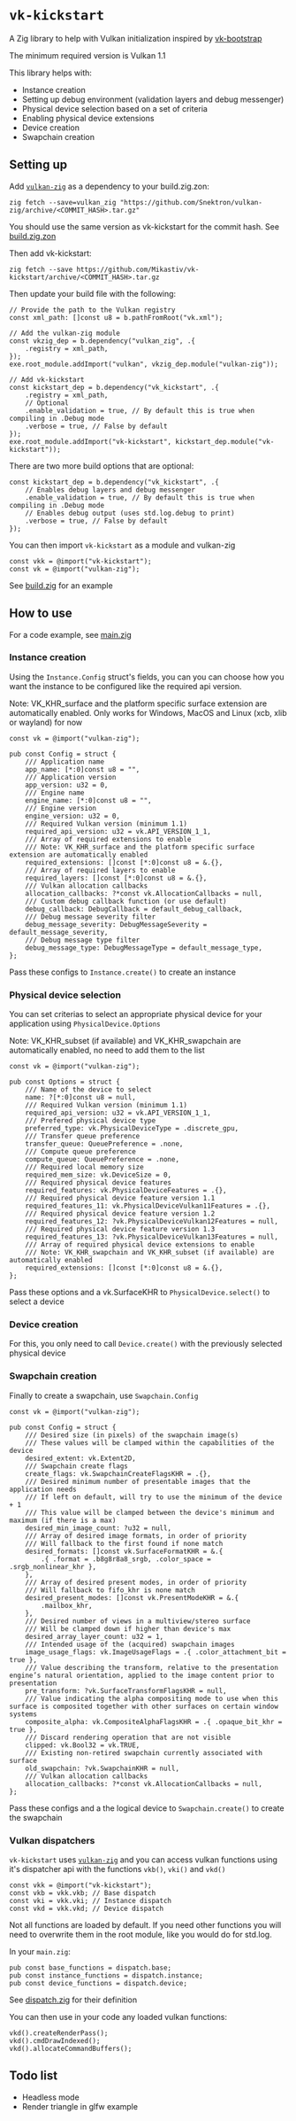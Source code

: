 # `vk-kickstart`

A Zig library to help with Vulkan initialization inspired by [vk-bootstrap](https://github.com/charles-lunarg/vk-bootstrap)

The minimum required version is Vulkan 1.1

This library helps with:
- Instance creation
- Setting up debug environment (validation layers and debug messenger)
- Physical device selection based on a set of criteria
- Enabling physical device extensions
- Device creation
- Swapchain creation

## Setting up

Add [`vulkan-zig`](https://github.com/Snektron/vulkan-zig) as a dependency to your build.zig.zon:
```
zig fetch --save=vulkan_zig "https://github.com/Snektron/vulkan-zig/archive/<COMMIT_HASH>.tar.gz"
```
You should use the same version as vk-kickstart for the commit hash. See [build.zig.zon](build.zig.zon)

Then add vk-kickstart:
```
zig fetch --save https://github.com/Mikastiv/vk-kickstart/archive/<COMMIT_HASH>.tar.gz
```

Then update your build file with the following:
```zig
// Provide the path to the Vulkan registry
const xml_path: []const u8 = b.pathFromRoot("vk.xml");

// Add the vulkan-zig module
const vkzig_dep = b.dependency("vulkan_zig", .{
    .registry = xml_path,
});
exe.root_module.addImport("vulkan", vkzig_dep.module("vulkan-zig"));

// Add vk-kickstart
const kickstart_dep = b.dependency("vk_kickstart", .{
    .registry = xml_path,
    // Optional
    .enable_validation = true, // By default this is true when compiling in .Debug mode
    .verbose = true, // False by default
});
exe.root_module.addImport("vk-kickstart", kickstart_dep.module("vk-kickstart"));
```

There are two more build options that are optional:
```zig
const kickstart_dep = b.dependency("vk_kickstart", .{
    // Enables debug layers and debug messenger
    .enable_validation = true, // By default this is true when compiling in .Debug mode
    // Enables debug output (uses std.log.debug to print)
    .verbose = true, // False by default
});
```

You can then import `vk-kickstart` as a module and vulkan-zig
```zig
const vkk = @import("vk-kickstart");
const vk = @import("vulkan-zig");
```

See [build.zig](examples/glfw/build.zig) for an example

## How to use

For a code example, see [main.zig](examples/glfw/src/main.zig)

### Instance creation

Using the `Instance.Config` struct's fields, you can you can choose how you want the instance to be configured like the required api version.

Note: VK_KHR_surface and the platform specific surface extension are automatically enabled. Only works for Windows, MacOS and Linux (xcb, xlib or wayland) for now

```zig
const vk = @import("vulkan-zig");

pub const Config = struct {
    /// Application name
    app_name: [*:0]const u8 = "",
    /// Application version
    app_version: u32 = 0,
    /// Engine name
    engine_name: [*:0]const u8 = "",
    /// Engine version
    engine_version: u32 = 0,
    /// Required Vulkan version (minimum 1.1)
    required_api_version: u32 = vk.API_VERSION_1_1,
    /// Array of required extensions to enable
    /// Note: VK_KHR_surface and the platform specific surface extension are automatically enabled
    required_extensions: []const [*:0]const u8 = &.{},
    /// Array of required layers to enable
    required_layers: []const [*:0]const u8 = &.{},
    /// Vulkan allocation callbacks
    allocation_callbacks: ?*const vk.AllocationCallbacks = null,
    /// Custom debug callback function (or use default)
    debug_callback: DebugCallback = default_debug_callback,
    /// Debug message severity filter
    debug_message_severity: DebugMessageSeverity = default_message_severity,
    /// Debug message type filter
    debug_message_type: DebugMessageType = default_message_type,
};
```

Pass these configs to `Instance.create()` to create an instance

### Physical device selection

You can set criterias to select an appropriate physical device for your application using `PhysicalDevice.Options`

Note: VK_KHR_subset (if available) and VK_KHR_swapchain are automatically enabled, no need to add them to the list

```zig
const vk = @import("vulkan-zig");

pub const Options = struct {
    /// Name of the device to select
    name: ?[*:0]const u8 = null,
    /// Required Vulkan version (minimum 1.1)
    required_api_version: u32 = vk.API_VERSION_1_1,
    /// Prefered physical device type
    preferred_type: vk.PhysicalDeviceType = .discrete_gpu,
    /// Transfer queue preference
    transfer_queue: QueuePreference = .none,
    /// Compute queue preference
    compute_queue: QueuePreference = .none,
    /// Required local memory size
    required_mem_size: vk.DeviceSize = 0,
    /// Required physical device features
    required_features: vk.PhysicalDeviceFeatures = .{},
    /// Required physical device feature version 1.1
    required_features_11: vk.PhysicalDeviceVulkan11Features = .{},
    /// Required physical device feature version 1.2
    required_features_12: ?vk.PhysicalDeviceVulkan12Features = null,
    /// Required physical device feature version 1.3
    required_features_13: ?vk.PhysicalDeviceVulkan13Features = null,
    /// Array of required physical device extensions to enable
    /// Note: VK_KHR_swapchain and VK_KHR_subset (if available) are automatically enabled
    required_extensions: []const [*:0]const u8 = &.{},
};
```

Pass these options and a vk.SurfaceKHR to `PhysicalDevice.select()` to select a device

### Device creation

For this, you only need to call `Device.create()` with the previously selected physical device

### Swapchain creation

Finally to create a swapchain, use `Swapchain.Config`

```zig
const vk = @import("vulkan-zig");

pub const Config = struct {
    /// Desired size (in pixels) of the swapchain image(s)
    /// These values will be clamped within the capabilities of the device
    desired_extent: vk.Extent2D,
    /// Swapchain create flags
    create_flags: vk.SwapchainCreateFlagsKHR = .{},
    /// Desired minimum number of presentable images that the application needs
    /// If left on default, will try to use the minimum of the device + 1
    /// This value will be clamped between the device's minimum and maximum (if there is a max)
    desired_min_image_count: ?u32 = null,
    /// Array of desired image formats, in order of priority
    /// Will fallback to the first found if none match
    desired_formats: []const vk.SurfaceFormatKHR = &.{
        .{ .format = .b8g8r8a8_srgb, .color_space = .srgb_nonlinear_khr },
    },
    /// Array of desired present modes, in order of priority
    /// Will fallback to fifo_khr is none match
    desired_present_modes: []const vk.PresentModeKHR = &.{
        .mailbox_khr,
    },
    /// Desired number of views in a multiview/stereo surface
    /// Will be clamped down if higher than device's max
    desired_array_layer_count: u32 = 1,
    /// Intended usage of the (acquired) swapchain images
    image_usage_flags: vk.ImageUsageFlags = .{ .color_attachment_bit = true },
    /// Value describing the transform, relative to the presentation engine’s natural orientation, applied to the image content prior to presentation
    pre_transform: ?vk.SurfaceTransformFlagsKHR = null,
    /// Value indicating the alpha compositing mode to use when this surface is composited together with other surfaces on certain window systems
    composite_alpha: vk.CompositeAlphaFlagsKHR = .{ .opaque_bit_khr = true },
    /// Discard rendering operation that are not visible
    clipped: vk.Bool32 = vk.TRUE,
    /// Existing non-retired swapchain currently associated with surface
    old_swapchain: ?vk.SwapchainKHR = null,
    /// Vulkan allocation callbacks
    allocation_callbacks: ?*const vk.AllocationCallbacks = null,
};
```

Pass these configs and a the logical device to `Swapchain.create()` to create the swapchain

### Vulkan dispatchers

`vk-kickstart` uses [`vulkan-zig`](https://github.com/Snektron/vulkan-zig) and you can access vulkan functions using it's dispatcher api with the functions `vkb()`, `vki()` and `vkd()`

```zig
const vkk = @import("vk-kickstart");
const vkb = vkk.vkb; // Base dispatch
const vki = vkk.vki; // Instance dispatch
const vkd = vkk.vkd; // Device dispatch
```

Not all functions are loaded by default. If you need other functions you will need to overwrite them in the root module, like you would do for std.log.

In your `main.zig`:
```zig
pub const base_functions = dispatch.base;
pub const instance_functions = dispatch.instance;
pub const device_functions = dispatch.device;
```

See [dispatch.zig](examples/glfw/src/dispatch.zig) for their definition

You can then use in your code any loaded vulkan functions:
```zig
vkd().createRenderPass();
vkd().cmdDrawIndexed();
vkd().allocateCommandBuffers();
```

## Todo list
- Headless mode
- Render triangle in glfw example
